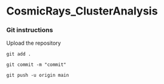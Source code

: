 # CosmicRays_ClusterAnalysis

### Git instructions

Upload the repository

`git add .`

`git commit -m "commit"`

`git push -u origin main`
